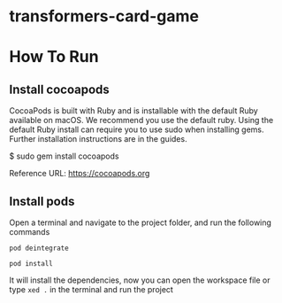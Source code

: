 # transformers-card-game

# How To Run

## Install cocoapods

CocoaPods is built with Ruby and is installable with the default Ruby available on macOS. We recommend you use the default ruby.
Using the default Ruby install can require you to use sudo when installing gems. Further installation instructions are in the guides.

$ sudo gem install cocoapods

Reference URL: https://cocoapods.org

## Install pods

Open a terminal and navigate to the project folder, and run the following commands

`pod deintegrate`

`pod install`

It will install the dependencies, now you can open the workspace file or type `xed .` in the terminal and run the project
